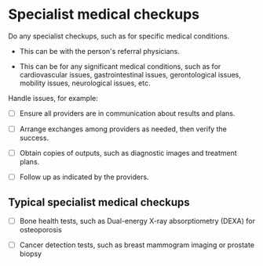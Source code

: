 # Specialist medical checkups

Do any specialist checkups, such as for specific medical conditions.

* This can be with the person's referral physicians.

* This can be for any significant medical conditions, such as for cardiovascular issues, gastrointestinal issues, gerontological issues, mobility issues, neurological issues, etc.

Handle issues, for example:

- [ ] Ensure all providers are in communication about results and plans.

- [ ] Arrange exchanges among providers as needed, then verify the success.

- [ ] Obtain copies of outputs, such as diagnostic images and treatment plans.

- [ ] Follow up as indicated by the providers.


## Typical specialist medical checkups

- [ ] Bone health tests, such as Dual-energy X-ray absorptiometry (DEXA) for osteoporosis

- [ ] Cancer detection tests, such as breast mammogram imaging or prostate biopsy
  
